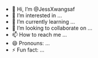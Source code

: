 - 👋 Hi, I’m @JessXwangsaf
- 👀 I’m interested in ...
- 🌱 I’m currently learning ...
- 💞️ I’m looking to collaborate on ...
- 📫 How to reach me ...
- 😄 Pronouns: ...
- ⚡ Fun fact: ...

<!---
JessXwangsaf/JessXwangsaf is a ✨ special ✨ repository because its `README.md` (this file) appears on your GitHub profile.
You can click the Preview link to take a look at your changes.
--->
